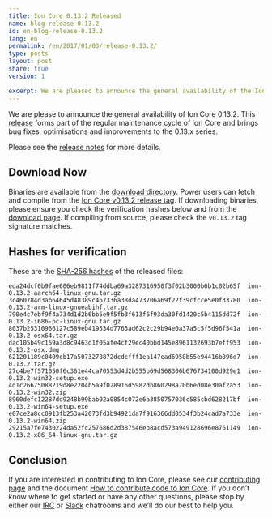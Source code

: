 ```yaml
---
title: Ion Core 0.13.2 Released
name: blog-release-0.13.2
id: en-blog-release-0.13.2
lang: en
permalink: /en/2017/01/03/release-0.13.2/
type: posts
layout: post
share: true
version: 1

excerpt: We are pleased to announce the general availability of the Ion Core 0.13.2.
---
```

We are please to announce the general availability of Ion Core 0.13.2. This [release][release notes] forms part of the regular maintenance cycle of Ion Core and brings bug fixes, optimisations and improvements to the 0.13.x series.

Please see the [release notes] for more details.

## Download Now

Binaries are available from the [download directory]. Power users can fetch and compile from the [Ion Core v0.13.2 release tag](https://github.com/ion/ion/releases/tag/v0.13.2). If downloading binaries, please ensure you check the verification hashes below and from the [download page]. If compiling from source, please check the `v0.13.2` tag signature matches.

## Hashes for verification

These are the [SHA-256 hashes](https://ion.org/bin/ion-core-0.13.2/SHA256SUMS.asc) of the released files:

    eda24dcf0b9fae606eb9811f74ddba69a3287316950f3f02b3000b6b1c02b65f  ion-0.13.2-aarch64-linux-gnu.tar.gz
    3c460784d3ab64645d48389c467336a38da473706a69f22f39cfcce5e0f33780  ion-0.13.2-arm-linux-gnueabihf.tar.gz
    790e4c7ebf9f4a734d1d2b6bb5e9f5fb3f613f6f93da30fd1420c5b4115dd72f  ion-0.13.2-i686-pc-linux-gnu.tar.gz
    8037b25310966127c589eb419534d7763ad62c2c29b94e0a37a5c5f5d96f541a  ion-0.13.2-osx64.tar.gz
    dac105b49c159a3d8c9463d1f05afe4cf29ec40bbd145e8961132693b7eff953  ion-0.13.2-osx.dmg
    621201189c0409cb17a5073278872dcdcfff1ea147ead6958b55e94416b896d7  ion-0.13.2.tar.gz
    27c4be7f571050f6c361e44ca70553d4d2b555b69d568306b676734100d929e1  ion-0.13.2-win32-setup.exe
    4d1c26675088219d8e2204b5a9f028916d5982db860298a70b6ed08e30af2a53  ion-0.13.2-win32.zip
    8960defc12287dd9248b99bab02a0854c072e6a3850757036c585cbd628217bf  ion-0.13.2-win64-setup.exe
    e07ce2a8cc0913fb253a42073fd3b94921da7f916366dd0534f3b24cad7a733e  ion-0.13.2-win64.zip
    29215a7fe7430224da52fc257686d2d387546eb8acd573a949128696e8761149  ion-0.13.2-x86_64-linux-gnu.tar.gz

## Conclusion

If you are interested in contributing to Ion Core, please see our [contributing page](/en/contribute) and the document [How to contribute code to Ion Core](/en/faq/contributing-code/). If you don’t know where to get started or have any other questions, please stop by either our [IRC](https://en.ion.it/wiki/IRC_channels) or [Slack](https://slack.ioncore.xyz/) chatrooms and we’ll do our best to help you.

[release notes]: /en/releases/0.13.2/
[download page]: https://ion.org/en/download
[download directory]: https://ion.org/bin/ion-core-0.13.2/
